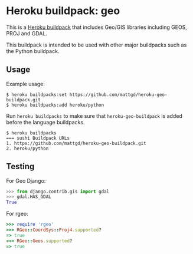Heroku buildpack: geo
=====================

This is a [Heroku buildpack](https://devcenter.heroku.com/articles/buildpacks) that includes Geo/GIS libraries including GEOS, PROJ and GDAL.

This buildpack is intended to be used with other major buildpacks such as the Python buildpack.

Usage
-----

Example usage:

```
$ heroku buildpacks:set https://github.com/mattgd/heroku-geo-buildpack.git
$ heroku buildpacks:add heroku/python
```

Run `heroku buildpacks` to make sure that `heroku-geo-buildpack` is added before
the language buildpacks.

```
$ heroku buildpacks
=== sushi Buildpack URLs
1. https://github.com/mattgd/heroku-geo-buildpack.git
2. heroku/python
```

Testing
-------

For Geo Django:

```python
>>> from django.contrib.gis import gdal
>>> gdal.HAS_GDAL
True
```

For rgeo:

```ruby
>>> require 'rgeo'
>>> RGeo::CoordSys::Proj4.supported?
=> true
>>> RGeo::Geos.supported?
=> true
```
